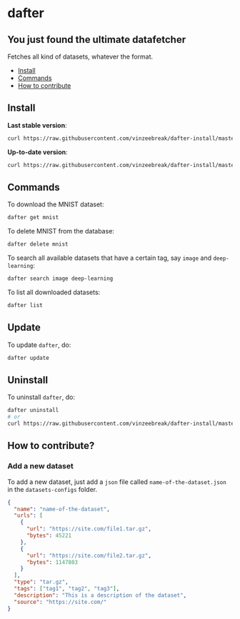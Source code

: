 # dafter

## You just found the ultimate datafetcher

Fetches all kind of datasets, whatever the format.

 - [Install](#install)
 - [Commands](#commands)
 - [How to contribute](#how-to-contribute)


## Install

**Last stable version**:
```bash
curl https://raw.githubusercontent.com/vinzeebreak/dafter-install/master/install.sh -sSf | bash
```

**Up-to-date version**:
```bash
curl https://raw.githubusercontent.com/vinzeebreak/dafter-install/master/install.sh -sSf | bash -s -- --up-to-date
```

## Commands

To download the MNIST dataset:
```bash
dafter get mnist
```

To delete MNIST from the database:
```bash
dafter delete mnist
```

To search all available datasets that have a certain tag, say `image` and `deep-learning`:
```bash
dafter search image deep-learning
```

To list all downloaded datasets:
```bash
dafter list
```

## Update

To update `dafter`, do:
```bash
dafter update
```

## Uninstall

To uninstall `dafter`, do:

```bash
dafter uninstall
# or
curl https://raw.githubusercontent.com/vinzeebreak/dafter-install/master/uninstall.sh -sSf | bash
```

## How to contribute?

### Add a new dataset

To add a new dataset, just add a `json` file called `name-of-the-dataset.json` in the `datasets-configs` folder.

```json
{
  "name": "name-of-the-dataset",
  "urls": [
    {
      "url": "https://site.com/file1.tar.gz",
      "bytes": 45221
    },
    {
      "url": "https://site.com/file2.tar.gz",
      "bytes": 1147803
    }
  ],
  "type": "tar.gz",
  "tags": ["tag1", "tag2", "tag3"],
  "description": "This is a description of the dataset",
  "source": "https://site.com/"
}
```
